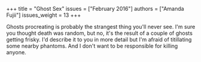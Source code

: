 +++
title = "Ghost Sex"
issues = ["February 2016"]
authors = ["Amanda Fujii"]
issues_weight = 13
+++

Ghosts procreating is probably the strangest thing you'll never see. I'm sure you thought death was random, but no, it's the result of a couple of ghosts getting frisky. I'd describe it to you in more detail but I'm afraid of titillating some nearby phantoms. And I don't want to be responsible for killing anyone.
